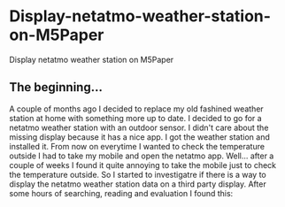 # Display-netatmo-weather-station-on-M5Paper
Display netatmo weather station on M5Paper

## The beginning...
A couple of months ago I decided to replace my old fashined weather station at home with something more up to date.
I decided to go for a netatmo weather station with an outdoor sensor. I didn't care about the missing display because it has a nice app.
I got the weather station and installed it. From now on everytime I wanted to check the temperature outside I had to take my mobile and open the netatmo app.
Well... after a couple of weeks I found it quite annoying to take the mobile just to check the temperature outside.
So I started to investigatre if there is a way to display the netatmo weather station data on a third party display.
After some hours of searching, reading and evaluation I found this:

